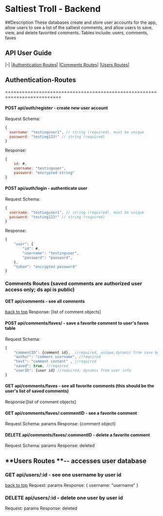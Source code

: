 # **Saltiest Troll - Backend**

##Description
These databases create and store user accounts for the app, allow users to see a list of the saltiest comments, and allow users to save, view, and delete favorited comments.
Tables include: users, comments, faves

## **API User Guide**
|-|
|[Authentication Routes](##Authentication-Routes)|
|[Comments Routes](##Comments-Routes)|
|[Users Routes](##Users-Routes)|

## **Authentication-Routes**
==========================================================================
#### POST api/auth/register - create new user account
Request Schema:

```javascript
{
  username: "testinguser1", // string (required), must be unique
  password: "testing123!" // string (required) 
}
```

Response:

```javascript
{
    id: #,
    username: "testinguser",
    password: "encrypted string"
}
```

#### POST api/auth/login - authenticate user
Request Schema:
``` javascript
{
  username: "testinguser1", // string (required), must be unique
  password: "testing123!" // string (required) 
}
```

Response:

``` javascript
{
    "user": {
        "id": #,
        "username": "testinguser",
        "password": "password",
    },
    "token": "encrypted password"
}
```


### **Comments Routes** (saved comments are authorized user access only; ds api is public)
#### GET api/comments - see all comments
[back to top](#api-user-guide)
Response: [list of comment objects]


#### POST api/comments/faves/ - save a favorite comment to user's faves table
Request Schema:
```javascript
{ 
    "commentID": {comment id},  //required, unique,dynamic from save button
	"author": "comment username", //required
    "text": "comment content" , //required
    "saved": true, //required
    "userID": {user id} //required, dynamic from user info
}
```

#### GET api/comments/faves - see all favorite comments (this should be the user's list of saved comments)
Response:[list of comment objects]

#### GET api/comments/faves/:commentID - see a favorite comment
Request Schema: params
Response: {comment object}

#### DELETE api/comments/faves/:commentID - delete a favorite comment 
Request Schema: params
Response: deleted

## **Users Routes **-- accesses user database
### GET api/users/:id - see one username by user id
[back to top](#api-user-guide)
Request: params
Response: { username: "username" }

### DELETE api/users/:id - delete one user by user id
Request: params
Response: deleted